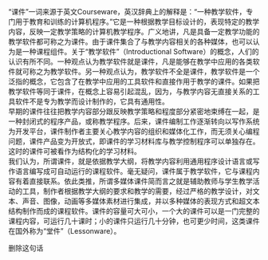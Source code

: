 “课件”一词来源于英文Courseware，英汉辞典上的解释是：“一种教学软件，专门用于教育和训练的计算机程序。”它是一种根据教学目标设计的，表现特定的教学内容，反映一定教学策略的计算机教学程序。广义地讲，凡是具备一定教学功能的教学软件都可称之为课件。由于课件集合了与教学内容相关的各种媒体，也可以认为是一种课程组件。关于“教学软件”（Introductional Software）的概念，人们的认识有所不同。一种观点认为教学软件就是课件，凡是能够在教学中应用的各类软件就可称之为教学软件。另一种观点认为，教学软件不全是课件，教学软件是一个泛指的概念，它包含了在教学中应用的工具软件和直接作用于教学的课件。如果把教学软件等同于课件，在概念上容易引起混乱，因为，与教学内容无直接关系的工具软件不是专为教学而设计制作的，它具有通用性。  
早期的课件往往把教学内容部分跟反映教学策略和程度部分紧密地束缚在一起，是一种封闭式的程序产品，或称教学程序。后来，课件编制工作逐渐转向以写作系统为开发平台，课件制作者主要关心教学内容的组织和媒体化工作，而无须关心编程问题，课件产品变为开放式，即课件的学习材料库与教学控制程序可以单独存在。这时的课件可被看作为结构化的学习材料。  
我们认为，所谓课件，就是依据教学大纲，将教学内容利用通用程序设计语言或写作语言编写成可自动运行的课程软件。毫无疑问，课件属于教学软件，它与课程内容有着直接联系。依此类推，所谓多媒体课件简而言之就是辅助教师与学生教学活动的工具，制作者根据教学大纲的要求和教学的需要，经过严格的教学设计，对文本、声音、图像，动画等多媒体素材进行集成，并以多种媒体的表现方式和超文本结构制作而成的课程软件。课件的容量可大可小，一个大的课件可以是一门完整的课程内容，可运行几十课时；小的课件只运行几十分钟，也可更少时间，这类课件在国外称为“堂件”（Lessonware）。

删除这句话

